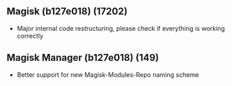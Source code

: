 ## Magisk (b127e018) (17202)
- Major internal code restructuring, please check if everything is working correctly

## Magisk Manager (b127e018) (149)
- Better support for new Magisk-Modules-Repo naming scheme
